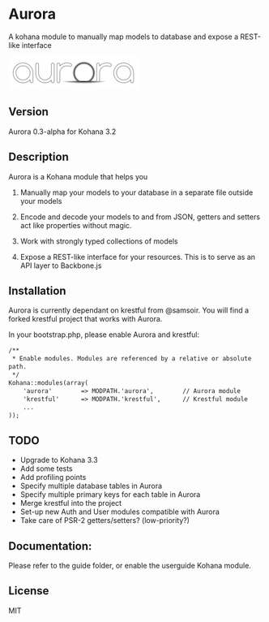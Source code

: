 Aurora
======

A kohana module to manually map models to database and expose a REST-like interface

![Aurora](aurora.png?raw=true)

Version
--------
Aurora 0.3-alpha for Kohana 3.2


Description
------------
Aurora is a Kohana module that helps you

1.  Manually map your models to your database in a separate file outside your models

2.  Encode and decode your models to and from JSON, getters and setters act like
	properties without magic.

3.  Work with strongly typed collections of models

4.  Expose a REST-like interface for your resources. This is to serve as an API layer
	to Backbone.js

Installation
------------
Aurora is currently dependant on krestful from @samsoir. You will find a forked
krestful project that works with Aurora.

In your bootstrap.php, please enable Aurora and krestful:

	/**
	 * Enable modules. Modules are referenced by a relative or absolute path.
	 */
	Kohana::modules(array(
		'aurora'		=> MODPATH.'aurora',		// Aurora module
		'krestful'		=> MODPATH.'krestful',		// Krestful module
		...
	));


TODO
-----
  - Upgrade to Kohana 3.3
  - Add some tests
  - Add profiling points
  - Specify multiple database tables in Aurora
  - Specify multiple primary keys for each table in Aurora
  - Merge krestful into the project
  - Set-up new Auth and User modules compatible with Aurora
  - Take care of PSR-2 getters/setters? (low-priority?)

Documentation:
---------------
Please refer to the guide folder, or enable the userguide Kohana module.


License
--------
MIT
